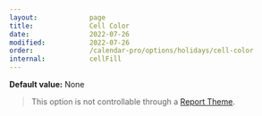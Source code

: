 ```yaml
---
layout:             page
title:              Cell Color
date:               2022-07-26
modified:           2022-07-26
order:              /calendar-pro/options/holidays/cell-color
internal:           cellFill
---
```

**Default value:** None

<todo></todo>

> This option is not controllable through a [Report Theme](../../features/themes.md).
